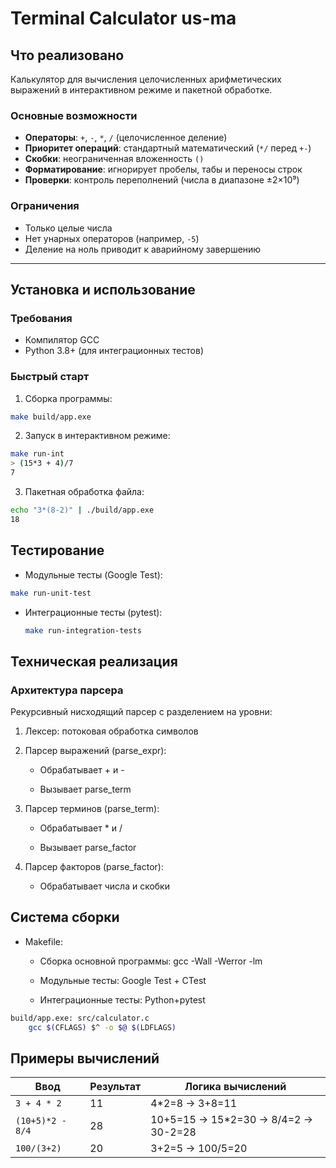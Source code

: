 # Terminal Calculator us-ma

## Что реализовано  
Калькулятор для вычисления целочисленных арифметических выражений в интерактивном режиме и пакетной обработке.

### Основные возможности
- **Операторы**: `+`, `-`, `*`, `/` (целочисленное деление)
- **Приоритет операций**: стандартный математический (`*/` перед `+-`)
- **Скобки**: неограниченная вложенность `()`
- **Форматирование**: игнорирует пробелы, табы и переносы строк
- **Проверки**: контроль переполнений (числа в диапазоне ±2×10⁹)

### Ограничения
- Только целые числа
- Нет унарных операторов (например, `-5`)
- Деление на ноль приводит к аварийному завершению

---

## Установка и использование

### Требования
- Компилятор GCC
- Python 3.8+ (для интеграционных тестов)

### Быстрый старт
1. Сборка программы:
```bash
make build/app.exe
```

2. Запуск в интерактивном режиме:
```bash
make run-int
> (15*3 + 4)/7
7
```

3. Пакетная обработка файла:
```bash
echo "3*(8-2)" | ./build/app.exe
18
```

## Тестирование
 - Модульные тесты (Google Test):
  ```bash
  make run-unit-test
  ```

 - Интеграционные тесты (pytest):
   ```bash
   make run-integration-tests
   ```

## Техническая реализация
### Архитектура парсера

Рекурсивный нисходящий парсер с разделением на уровни:

   1. Лексер: потоковая обработка символов

   2. Парсер выражений (parse_expr):

       - Обрабатывает + и -

       - Вызывает parse_term

   3. Парсер терминов (parse_term):

       - Обрабатывает * и /

       - Вызывает parse_factor

   4. Парсер факторов (parse_factor):

       - Обрабатывает числа и скобки

## Система сборки

   - Makefile:

       - Сборка основной программы: gcc -Wall -Werror -lm

       - Модульные тесты: Google Test + CTest

       - Интеграционные тесты: Python+pytest
```bash
build/app.exe: src/calculator.c
    gcc $(CFLAGS) $^ -o $@ $(LDFLAGS)
```

## Примеры вычислений

| Ввод                  | Результат | Логика вычислений                          |
|-----------------------|-----------|--------------------------------------------|
| `3 + 4 * 2`           | 11        | 4*2=8 → 3+8=11                             |
| `(10+5)*2 - 8/4`      | 28        | 10+5=15 → 15*2=30 → 8/4=2 → 30-2=28        |
| `100/(3+2)`           | 20        | 3+2=5 → 100/5=20                           |
